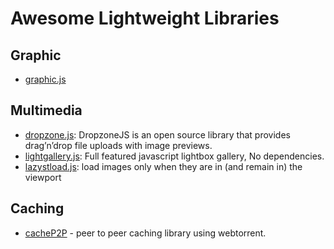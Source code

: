 # Awesome Lightweight Libraries

## Graphic
- [graphic.js](http://www.graphicjs.org)

## Multimedia

- [dropzone.js](http://www.dropzonejs.com/): DropzoneJS is an open source library that provides drag’n’drop file uploads with image previews.
- [lightgallery.js](https://sachinchoolur.github.io/lightgallery.js/): Full featured javascript lightbox gallery, No dependencies.
- [lazystload.js](https://github.com/Paul-Browne/lazyestload.js): load images only when they are in (and remain in) the viewport

## Caching

- [cacheP2P](https://github.com/guerrerocarlos/CacheP2P) - peer to peer caching library using webtorrent.
